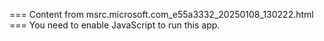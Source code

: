 === Content from msrc.microsoft.com_e55a3332_20250108_130222.html ===
You need to enable JavaScript to run this app.
